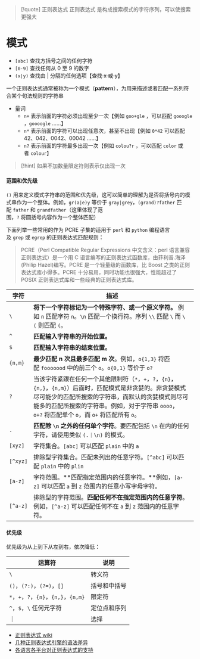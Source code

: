 >[!quote] 正则表达式
>正则表达式 是构成搜索模式的字符序列，可以使搜索更强大

# 模式
- `[abc]` 查找方括号之间的任何字符
- `[0-9]` 查找任何从 0 至 9 的数字
- `(x|y)` 查找由 | 分隔的任何选项【~~查找 x 或 y~~】


一个正则表达式通常被称为一个模式（**pattern**），为用来描述或者匹配一系列符合某个句法规则的字符串

- 量词
	- `n+` 表示前面的字符必须出现至少一次【例如 `goo+gle` ，可以匹配 `gooogle` ，`goooogle` ……】
	- `n*` 表示前面的字符可以出现任意次，甚至不出现【例如 `0*42` 可以匹配 42、042、0042、00042 ……】
	- `n?` 表示前面的字符最多出现一次【例如 `colou?r` ，可以匹配 `color` 或者 `colour`】

>[!hint] 如果不加数量限定符则表示仅出现一次


#### 范围和优先级
`()` 用来定义模式字符串的范围和优先级，这可以简单的理解为是否将括号内的模式串作为一个整体。例如，`gr(a|e)y` 等价于 `gray|grey`，`(grand)?father` 匹配 `father` 和 `grandfather`（这里体现了范围，`?` 将圆括号内容作为一个整体匹配）


下面列举一些常用的作为 PCRE 子集的适用于 `perl` 和 `python` 编程语言及 `grep` 或 `egrep` 的正则表达式匹配规则：

> PCRE（Perl Compatible Regular Expressions 中文含义：perl 语言兼容正则表达式）是一个用 C 语言编写的正则表达式函数库，由菲利普.海泽(Philip Hazel)编写。PCRE 是一个轻量级的函数库，比 Boost 之类的正则表达式库小得多。PCRE 十分易用，同时功能也很强大，性能超过了 POSIX 正则表达式库和一些经典的正则表达式库。

| 字符       | 描述                                                                                                                                                            |
| -------- | ------------------------------------------------------------------------------------------------------------------------------------------------------------- |
| `\`      | **将下一个字符标记为一个特殊字符、或一个原义字符。** 例如 `n` 匹配字符 `n`。`\n` 匹配一个换行符。序列 `\\` 匹配 `\` 而 `\(` 则匹配 `(`。                                                                      |
| `^`      | **匹配输入字符串的开始位置。**                                                                                                                                             |
| `$`      | **匹配输入字符串的结束位置。**                                                                                                                                             |
| `{n,m}`  | **最少匹配 n 次且最多匹配 m 次**。例如，`o{1,3}` 将匹配 `fooooood` 中的前三个 `o`。`o{0,1}` 等价于 `o?`                                                                                  |
| `?`      | 当该字符紧跟在任何一个其他限制符（`*`，`+`，`?`，`{n}`，`{n,}`，`{n,m}`）后面时，匹配模式是非贪婪的。非贪婪模式尽可能少的匹配所搜索的字符串，而默认的贪婪模式则尽可能多的匹配所搜索的字符串。例如，对于字符串 `oooo`，`o+?` 将匹配单个 `o`，而 `o+` 将匹配所有 `o`。 |
| `.`      | **匹配除 `\n` 之外的任何单个字符**。要匹配包括 `\n` 在内的任何字符，请使用类似 `(.｜\n)` 的模式。                                                                                                 |
| `[xyz]`  | 字符集合。`[abc]` 可以匹配 `plain` 中的 `a`                                                                                                                              |
| `[^xyz]` | 排除型字符集合。匹配未列出的任意字符。`[^abc]` 可以匹配 `plain` 中的 `plin`                                                                                                            |
| `[a-z]`  | 字符范围。**匹配指定范围内的任意字符。**例如，`[a-z]` 可以匹配 `a` 到 `z` 范围内的任意小写字母字符。                                                                                                 |
| `[^a-z]` | 排除型的字符范围。**匹配任何不在指定范围内的任意字符**。例如，`[^a-z]` 可以匹配任何不在 `a` 到 `z` 范围内的任意字符。                                                                                        |

#### 优先级

优先级为从上到下从左到右，依次降低：

| 运算符                              | 说明     |
| -------------------------------- | ------ |
| `\`                              | 转义符    |
| `()`，`(?:)`，`(?=)`，`[]`          | 括号和中括号 |
| `*`，`+`，`?`，`{n}`，`{n,}`，`{n,m}` | 限定符    |
| `^`，`$`，`\` 任何元字符                | 定位点和序列 |
| ｜                                | 选择     |


- [正则表达式 wiki](http://zh.wikipedia.org/wiki/%E6%AD%A3%E5%88%99%E8%A1%A8%E8%BE%BE%E5%BC%8F)
- [几种正则表达式引擎的语法差异](http://www.greenend.org.uk/rjk/tech/regexp.html)
- [各语言各平台对正则表达式的支持](http://en.wikipedia.org/wiki/Comparison_of_regular_expression_engines)
